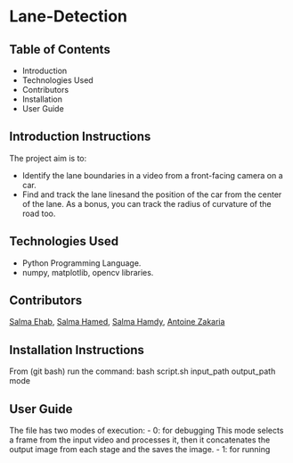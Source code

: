 # Lane-Detection

## Table of Contents
- Introduction
- Technologies Used
- Contributors
- Installation
- User Guide

## Introduction Instructions

The project aim is to:
- Identify the lane boundaries in a video from a front-facing camera on a car.
- Find and track the lane linesand the position of the car from the center of the lane. As a bonus, you can track the radius of curvature of the road too.

## Technologies Used
- Python Programming Language.
- numpy, matplotlib, opencv libraries.

## Contributors
[Salma Ehab](https://github.com/salmaehab), [Salma Hamed](https://github.com/Salma-Hamed), [Salma Hamdy](https://github.com/salma39), [Antoine Zakaria](https://github.com/AntoineZakaria)

## Installation Instructions
From (git bash) run the command: bash script.sh input_path output_path mode

## User Guide
The file has two modes of execution:
    - 0: for debugging
        This mode selects a frame from the input video and processes it, then it concatenates the output image from each stage and the saves the image.
    - 1: for running
